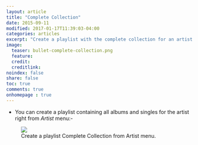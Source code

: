 ```yaml
---
layout: article
title: "Complete Collection"
date: 2015-09-11
modified: 2017-01-17T11:39:03-04:00
categories: articles
excerpt: "Create a playlist with the complete collection for an artist."
image:
  teaser: bullet-complete-collection.png
  feature:
  credit:
  creditlink:
noindex: false
share: false
toc: true
comments: true
onhomepage : true
---
```


* You can create a playlist containing all albums and singles for the artist right from *Artist* menu:-

<figure>
	<img src="{{ site.url }}/images/complete-collection1.jpg">
	<figcaption>Create a playlist Complete Collection from Artist menu.</figcaption>
</figure>

